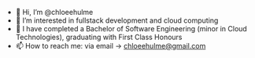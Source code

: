 - 👋 Hi, I’m @chloeehulme
- 👀 I’m interested in fullstack development and cloud computing
- 🌱 I have completed a Bachelor of Software Engineering (minor in Cloud Technologies), graduating with First Class Honours
- 📫 How to reach me: via email -> chloeehulme@gmail.com

<!---
chloeehulme/chloeehulme is a ✨ special ✨ repository because its `README.md` (this file) appears on your GitHub profile.
You can click the Preview link to take a look at your changes.
--->
